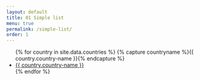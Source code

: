 ```yaml
---
layout: default
title: 01 Simple list
menu: true
permalink: /simple-list/
order: 1
---
```


<ul>
{% for country in site.data.countries %}
{% capture countryname %}{{ country.country-name }}{% endcapture %}
<li><a href="/countries/{{ countryname | datapage_url: countries }}">{{ country.country-name }}</a> </li>
{% endfor %}
</ul>
